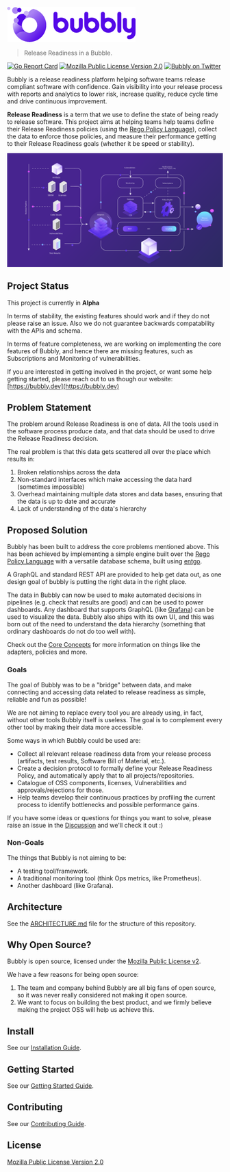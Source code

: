 
![bubbly-logo](/docs/static/img/bubbly-blue-wide.png)

> Release Readiness in a Bubble.

[![Go Report Card](https://goreportcard.com/badge/github.com/valocode/bubbly)](https://goreportcard.com/report/github.com/valocode/bubbly)
[![Mozilla Public License Version 2.0](https://img.shields.io/github/license/valocode/bubbly?color=brightgreen&label=License)](https://opensource.org/licenses/MPL-2.0)
[![Bubbly on Twitter](https://img.shields.io/badge/Follow-bubblydotdev-blue.svg?style=flat&logo=twitter)](https://twitter.com/intent/follow?screen_name=bubblydotdev)

Bubbly is a release readiness platform helping software teams release compliant software with confidence. Gain visibility into your release process with reports and analytics to lower risk, increase quality, reduce cycle time and drive continuous improvement.

**Release Readiness** is a term that we use to define the state of being ready to release software. This project aims at helping teams help teams define their Release Readiness policies (using the [Rego Policy Language](https://www.openpolicyagent.org/docs/latest/policy-language/)), collect the data to enforce those policies, and measure their performance getting to their Release Readiness goals (whether it be speed or stability).

![bubbly-in-a-bubble](/docs/static/img/bubbly-in-a-bubble.svg)

## Project Status

This project is currently in **Alpha**

In terms of stability, the existing features should work and if they do not please raise an issue. Also we do not guarantee backwards compatability with the APIs and schema.

In terms of feature completeness, we are working on implementing the core features of Bubbly, and hence there are missing features, such as Subscriptions and Monitoring of vulnerabilities.

If you are interested in getting involved in the project, or want some help getting started, please reach out to us though our website: [https://bubbly.dev](https://bubbly.dev)

## Problem Statement

The problem around Release Readiness is one of data. All the tools used in the software process produce data, and that data should be used to drive the Release Readiness decision.

The real problem is that this data gets scattered all over the place which results in:

1. Broken relationships across the data
2. Non-standard interfaces which make accessing the data hard (sometimes impossible)
3. Overhead maintaining multiple data stores and data bases, ensuring that the data is up to date and accurate
4. Lack of understanding of the data's hierarchy

## Proposed Solution

Bubbly has been built to address the core problems mentioned above. This has been achieved by implementing a simple engine built over the [Rego Policy Language](https://www.openpolicyagent.org/docs/latest/policy-language/) with a versatile database schema, built using [entgo](https://entgo.io/).

A GraphQL and standard REST API are provided to help get data out, as one design goal of bubbly is putting the right data in the right place.

The data in Bubbly can now be used to make automated decisions in pipelines (e.g. check that results are good) and can be used to power dashboards. Any dashboard that supports GraphQL (like [Grafana](https://grafana.com/grafana/)) can be used to visualize the data. Bubbly also ships with its own UI, and this was born out of the need to understand the data hierarchy (something that ordinary dashboards do not do too well with).

Check out the [Core Concepts](https://docs.bubbly.dev/introduction/core-concepts) for more information on things like the adapters, policies and more.

### Goals

The goal of Bubbly was to be a "bridge" between data, and make connecting and accessing data related to release readiness as simple, reliable and fun as possible!

We are not aiming to replace every tool you are already using, in fact, without other tools Bubbly itself is useless. The goal is to complement every other tool by making their data more accessible.

Some ways in which Bubbly could be used are:

* Collect all relevant release readiness data from your release process (artifacts, test results, Software Bill of Material, etc.).
* Create a decision protocol to formally define your Release Readiness Policy, and automatically apply that to all projects/repositories.
* Catalogue of OSS components, licenses, Vulnerabilities and approvals/rejections for those.
* Help teams develop their continuous practices by profiling the current process to identify bottlenecks and possible performance gains.

If you have some ideas or questions for things you want to solve, please raise an issue in the [Discussion](https://github.com/valocode/bubbly/discussions) and we'll check it out :)

### Non-Goals

The things that Bubbly is not aiming to be:

* A testing tool/framework.
* A traditional monitoring tool (think Ops metrics, like Prometheus).
* Another dashboard (like Grafana).
  
## Architecture

See the [ARCHITECTURE.md](./ARCHITECTURE.md) file for the structure of this repository.

## Why Open Source?

Bubbly is open source, licensed under the [Mozilla Public License v2](LICENSE).

We have a few reasons for being open source:

1. The team and company behind Bubbly are all big fans of open source, so it was never really considered not making it open source.
2. We want to focus on building the best product, and we firmly believe making the project OSS will help us achieve this.

## Install

See our [Installation Guide](https://docs.bubbly.dev/getting-started/getting-started#installation).

## Getting Started

See our [Getting Started Guide](https://docs.bubbly.dev/getting-started/getting-started).

## Contributing

See our [Contributing Guide](./docs/docs/contributing/contributing.md).

## License

[Mozilla Public License Version 2.0](LICENSE)
